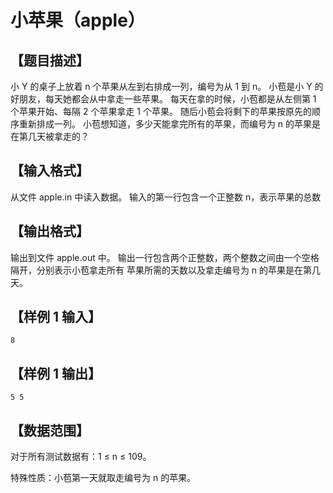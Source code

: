 # 小苹果（apple）

## 【题目描述】

小 Y 的桌子上放着 n 个苹果从左到右排成一列，编号为从 1 到 n。
小苞是小 Y 的好朋友，每天她都会从中拿走一些苹果。
每天在拿的时候，小苞都是从左侧第 1 个苹果开始、每隔 2 个苹果拿走 1 个苹果。
随后小苞会将剩下的苹果按原先的顺序重新排成一列。
小苞想知道，多少天能拿完所有的苹果，而编号为 n 的苹果是在第几天被拿走的？


## 【输入格式】

从文件 apple.in 中读入数据。
输入的第一行包含一个正整数 n，表示苹果的总数

## 【输出格式】

输出到文件 apple.out 中。
输出一行包含两个正整数，两个整数之间由一个空格隔开，分别表示小苞拿走所有
苹果所需的天数以及拿走编号为 n 的苹果是在第几天。

## 【样例 1 输入】

```
8
```


## 【样例 1 输出】

```
5 5
```

## 【数据范围】

对于所有测试数据有：1 ≤ n ≤ 109。

特殊性质：小苞第一天就取走编号为 n 的苹果。  




